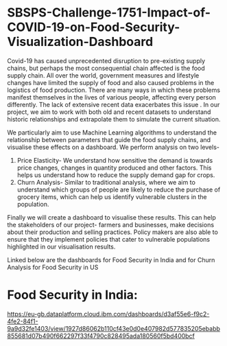 # SBSPS-Challenge-1751-Impact-of-COVID-19-on-Food-Security-Visualization-Dashboard
Covid-19 has caused unprecedented disruption to pre-existing supply chains, but perhaps the most consequential chain affected is the food supply chain. All over the world, government measures and lifestyle changes have limited the supply of food and also caused problems in the logistics of food production. There are many ways in which these problems manifest themselves in the lives of various people, affecting every person differently. The lack of extensive recent data exacerbates this issue . In our project, we aim to work with both old and recent datasets to understand historic relationships and extrapolate them to simulate the current situation.

We particularly aim to use Machine Learning algorithms to understand the relationship between parameters that guide the food supply chains, and visualise these effects on a dashboard.
We perform analysis on two levels-
1. Price Elasticity- We understand how sensitive the demand is towards price changes, changes in quantity produced and other factors. This helps us understand how to reduce the supply demand gap for crops.
2. Churn Analysis- Similar to traditional analysis, where we aim to understand which groups of people are likely to reduce the purchase of grocery items, which can help us identify vulnerable clusters in the population.

Finally we will create a dashboard to visualise these results. This can help the stakeholders of our project- farmers and businesses, make decisions about their production and selling practices. Policy makers are also able to ensure that they implement policies that cater to vulnerable populations highlighted in our visualisation results.

Linked below are the dashboards for Food Security in India and for Churn Analysis for Food Security in US 

# Food Security in India:
https://eu-gb.dataplatform.cloud.ibm.com/dashboards/d3af55e6-f9c2-4fe2-84f1-9a9d32fe1403/view/1927d86062b110cf43e0d0e407982d577835205ebabb855681d07b490f662297f33f4790c828495ada180560f5bd400bcf
